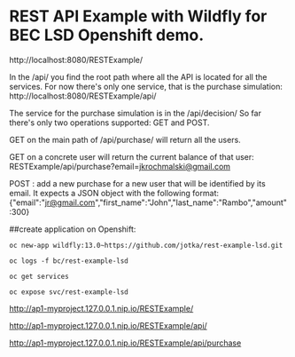 # REST API Example with Wildfly for BEC LSD Openshift demo.

http://localhost:8080/RESTExample/

In the /api/ you find the root path where all the API is located for all the services.
For now there's only one service, that is the purchase simulation:
http://localhost:8080/RESTExample/api/

The service for the purchase simulation is in the /api/decision/
So far there's only two operations supported: GET and POST.

GET on the main path of /api/purchase/ will return all the users.

GET on a concrete user will return the current balance of that user: RESTExample/api/purchase?email=jkrochmalski@gmail.com

POST : add a new purchase for a new user that will be identified by its email. It expects a JSON object
with the following format:
{"email":"jr@gmail.com","first_name":"John","last_name":"Rambo","amount":300}



##create application on Openshift:

    oc new-app wildfly:13.0~https://github.com/jotka/rest-example-lsd.git

    oc logs -f bc/rest-example-lsd
    
    oc get services
    
    oc expose svc/rest-example-lsd 


http://ap1-myproject.127.0.0.1.nip.io/RESTExample/

http://ap1-myproject.127.0.0.1.nip.io/RESTExample/api/

http://ap1-myproject.127.0.0.1.nip.io/RESTExample/api/purchase